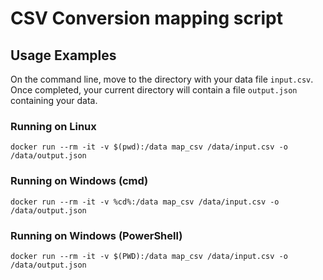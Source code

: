 # CSV Conversion mapping script

## Usage Examples
On the command line, move to the directory with your data file ```input.csv```. Once completed, your current directory will contain a file ```output.json``` containing your data.

### Running on Linux
```docker run --rm -it -v $(pwd):/data map_csv /data/input.csv -o /data/output.json```

### Running on Windows (cmd)
```docker run --rm -it -v %cd%:/data map_csv /data/input.csv -o /data/output.json```


### Running on Windows (PowerShell)
```docker run --rm -it -v $(PWD):/data map_csv /data/input.csv -o /data/output.json```
